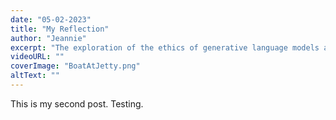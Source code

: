 ```yaml
---
date: "05-02-2023"
title: "My Reflection"
author: "Jeannie"
excerpt: "The exploration of the ethics of generative language models and artificial intelligence in today's society."
videoURL: ""
coverImage: "BoatAtJetty.png"
altText: ""
---
```


This is my second post. Testing.